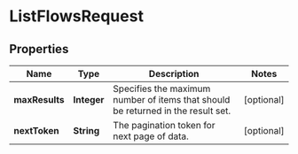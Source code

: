 

# ListFlowsRequest


## Properties

| Name | Type | Description | Notes |
|------------ | ------------- | ------------- | -------------|
|**maxResults** | **Integer** |  Specifies the maximum number of items that should be returned in the result set.  |  [optional] |
|**nextToken** | **String** |  The pagination token for next page of data.  |  [optional] |



